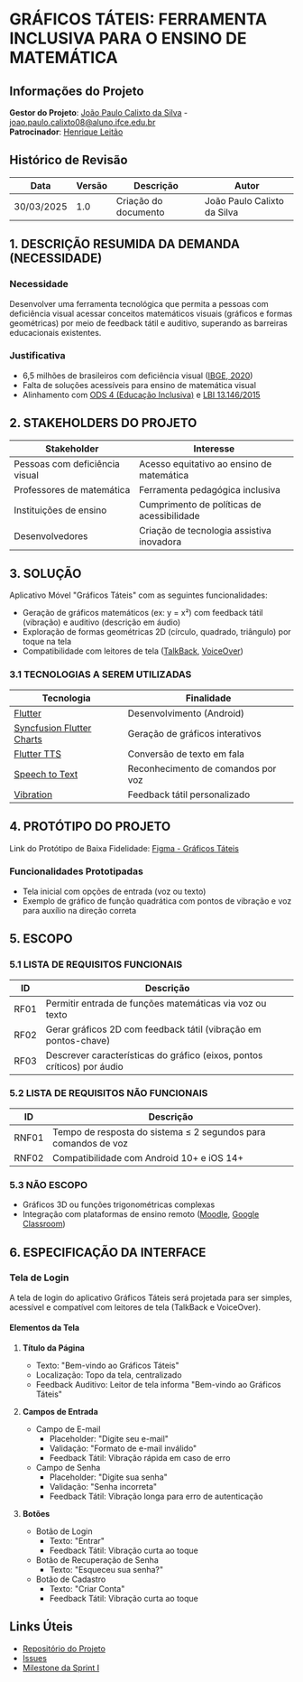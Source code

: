 # GRÁFICOS TÁTEIS: FERRAMENTA INCLUSIVA PARA O ENSINO DE MATEMÁTICA

## Informações do Projeto
**Gestor do Projeto**: [João Paulo Calixto da Silva](https://github.com/joaopaulotest) - [joao.paulo.calixto08@aluno.ifce.edu.br](mailto:joao.paulo.calixto08@aluno.ifce.edu.br)  
**Patrocinador**: [Henrique Leitão](mailto:henriqueleitao@ifce.edu.br)

## Histórico de Revisão
| Data | Versão | Descrição | Autor |
|------|---------|-----------|--------|
| 30/03/2025 | 1.0 | Criação do documento | João Paulo Calixto da Silva |

## 1. DESCRIÇÃO RESUMIDA DA DEMANDA (NECESSIDADE)
### Necessidade
Desenvolver uma ferramenta tecnológica que permita a pessoas com deficiência visual acessar conceitos matemáticos visuais (gráficos e formas geométricas) por meio de feedback tátil e auditivo, superando as barreiras educacionais existentes.

### Justificativa
- 6,5 milhões de brasileiros com deficiência visual ([IBGE, 2020](https://www.ibge.gov.br/))
- Falta de soluções acessíveis para ensino de matemática visual
- Alinhamento com [ODS 4 (Educação Inclusiva)](https://brasil.un.org/pt-br/sdgs/4) e [LBI 13.146/2015](http://www.planalto.gov.br/ccivil_03/_ato2015-2018/2015/lei/l13146.htm)

## 2. STAKEHOLDERS DO PROJETO
| Stakeholder | Interesse |
|------------|-----------|
| Pessoas com deficiência visual | Acesso equitativo ao ensino de matemática |
| Professores de matemática | Ferramenta pedagógica inclusiva |
| Instituições de ensino | Cumprimento de políticas de acessibilidade |
| Desenvolvedores | Criação de tecnologia assistiva inovadora |

## 3. SOLUÇÃO
Aplicativo Móvel "Gráficos Táteis" com as seguintes funcionalidades:
- Geração de gráficos matemáticos (ex: y = x²) com feedback tátil (vibração) e auditivo (descrição em áudio)
- Exploração de formas geométricas 2D (círculo, quadrado, triângulo) por toque na tela
- Compatibilidade com leitores de tela ([TalkBack](https://support.google.com/accessibility/android/answer/6283677?hl=pt-BR), [VoiceOver](https://support.apple.com/pt-br/guide/iphone/iph3e2e415f/ios))

### 3.1 TECNOLOGIAS A SEREM UTILIZADAS
| Tecnologia | Finalidade |
|------------|------------|
| [Flutter](https://flutter.dev/) | Desenvolvimento (Android) |
| [Syncfusion Flutter Charts](https://pub.dev/packages/syncfusion_flutter_charts) | Geração de gráficos interativos |
| [Flutter TTS](https://pub.dev/packages/flutter_tts) | Conversão de texto em fala |
| [Speech to Text](https://pub.dev/packages/speech_to_text) | Reconhecimento de comandos por voz |
| [Vibration](https://pub.dev/packages/vibration) | Feedback tátil personalizado |

## 4. PROTÓTIPO DO PROJETO
Link do Protótipo de Baixa Fidelidade: [Figma - Gráficos Táteis](https://www.figma.com/file/projeto-graficos-tateis)

### Funcionalidades Prototipadas
- Tela inicial com opções de entrada (voz ou texto)
- Exemplo de gráfico de função quadrática com pontos de vibração e voz para auxílio na direção correta

## 5. ESCOPO
### 5.1 LISTA DE REQUISITOS FUNCIONAIS
| ID | Descrição |
|----|-----------|
| RF01 | Permitir entrada de funções matemáticas via voz ou texto |
| RF02 | Gerar gráficos 2D com feedback tátil (vibração em pontos-chave) |
| RF03 | Descrever características do gráfico (eixos, pontos críticos) por áudio |

### 5.2 LISTA DE REQUISITOS NÃO FUNCIONAIS
| ID | Descrição |
|----|-----------|
| RNF01 | Tempo de resposta do sistema ≤ 2 segundos para comandos de voz |
| RNF02 | Compatibilidade com Android 10+ e iOS 14+ |

### 5.3 NÃO ESCOPO
- Gráficos 3D ou funções trigonométricas complexas
- Integração com plataformas de ensino remoto ([Moodle](https://moodle.org/), [Google Classroom](https://classroom.google.com/))

## 6. ESPECIFICAÇÃO DA INTERFACE
### Tela de Login
A tela de login do aplicativo Gráficos Táteis será projetada para ser simples, acessível e compatível com leitores de tela (TalkBack e VoiceOver).

#### Elementos da Tela
1. **Título da Página**
   - Texto: "Bem-vindo ao Gráficos Táteis"
   - Localização: Topo da tela, centralizado
   - Feedback Auditivo: Leitor de tela informa "Bem-vindo ao Gráficos Táteis"

2. **Campos de Entrada**
   - Campo de E-mail
     - Placeholder: "Digite seu e-mail"
     - Validação: "Formato de e-mail inválido"
     - Feedback Tátil: Vibração rápida em caso de erro
   - Campo de Senha
     - Placeholder: "Digite sua senha"
     - Validação: "Senha incorreta"
     - Feedback Tátil: Vibração longa para erro de autenticação

3. **Botões**
   - Botão de Login
     - Texto: "Entrar"
     - Feedback Tátil: Vibração curta ao toque
   - Botão de Recuperação de Senha
     - Texto: "Esqueceu sua senha?"
   - Botão de Cadastro
     - Texto: "Criar Conta"
     - Feedback Tátil: Vibração curta ao toque

## Links Úteis
- [Repositório do Projeto](https://github.com/joaopaulotest/Graficos-Tateis)
- [Issues](https://github.com/joaopaulotest/Graficos-Tateis/issues)
- [Milestone da Sprint I](https://github.com/joaopaulotest/Graficos-Tateis/milestones)
